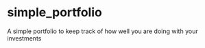 # simple_portfolio
A simple portfolio to keep track of how well you are doing with your investments
